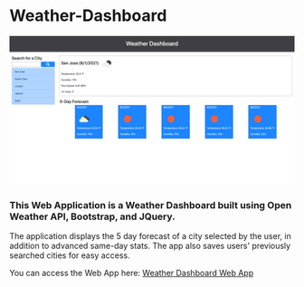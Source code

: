 # Weather-Dashboard

![Weather Dashboard Screenshot](./assets/images/page_screenshot.png)


### This Web Application is a Weather Dashboard built using Open Weather API, Bootstrap, and JQuery. 

The application displays the 5 day forecast of a city selected by the user, in addition to advanced same-day stats. The app also saves users' previously searched cities for easy access.

You can access the Web App here: [Weather Dashboard Web App](https://github.com/saumilkt/Weather-Dashboard)